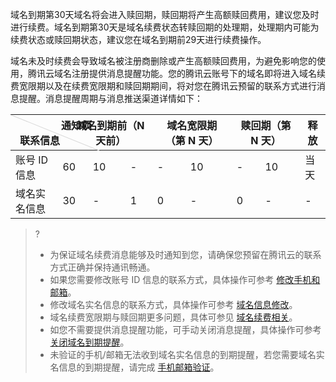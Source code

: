 
域名到期第30天域名将会进入赎回期，赎回期将产生高额赎回费用，建议您及时进行续费。域名到期第30天是域名续费状态转赎回期的处理期，处理期内可能为续费状态或赎回期状态，建议您在域名到期前29天进行续费操作。

域名未及时续费会导致域名被注册商删除或产生高额赎回费用，为避免影响您的使用，腾讯云域名注册提供消息提醒功能。您的腾讯云账号下的域名即将进入域名续费宽限期以及在续费宽限期和赎回期期间，将对您在腾讯云预留的联系方式进行消息提醒。消息提醒周期与消息推送渠道详情如下：
<table>
<thead>
  <tr>
<th style="width:95px;height:45px;position:relative;" valign="top" colspan="2"><div style="position:absolute;width:1px;height: 155px;top:0;left:0;background-color: #d9d9d9;transform: rotate(-68deg);transform-origin:top;"></div><div style="position:relative;left:58px">通知项</div>联系信息</th>
    <th colspan="4">域名到期前（N 天前）</th>
    <th colspan="2">域名宽限期（第 N 天）</th>
    <th colspan="2">赎回期（第 N 天）</th>
		<th>释放</th>
  </tr>
</thead>
<tbody>
  <tr>
    <td>账号 ID 信息</td>
    <td colspan="2">60</td>
    <td>10</td>
    <td colspan="2">-</td>
    <td>-</td>
    <td>10</td>
    <td>-</td>
    <td>10</td>
		<td>当天</td>
  </tr>
  <tr>
    <td>域名实名信息</td>
    <td colspan="2">30</td>
    <td>-</td>
    <td colspan="2">1</td>
    <td>0</td>
    <td>-</td>
    <td>0</td>
    <td>-</td>
		<td>-</td>
  </tr>
</tbody>
</table>

>?
>- 为保证域名续费消息能够及时通知到您，请确保您预留在腾讯云的联系方式正确并保持通讯畅通。
>- 如果您需要修改账号 ID 信息的联系方式，具体操作可参考 [修改手机和邮箱](https://cloud.tencent.com/document/product/378/43092)。
>- 修改域名实名信息的联系方式，具体操作可参考 [域名信息修改](https://cloud.tencent.com/document/product/242/3648)。
>- 域名续费宽限期与赎回期更多问题，具体可参见 [域名续费相关](https://cloud.tencent.com/document/product/242/3705)。
>- 如您不需要提供消息提醒功能，可手动关闭消息提醒，具体操作可参考 [关闭域名到期提醒](https://cloud.tencent.com/document/product/242/54769)。
>- 未验证的手机/邮箱无法收到域名实名信息的到期提醒，若您需要域名实名信息的到期提醒，请完成 [手机邮箱验证](https://cloud.tencent.com/document/product/242/62035)。

